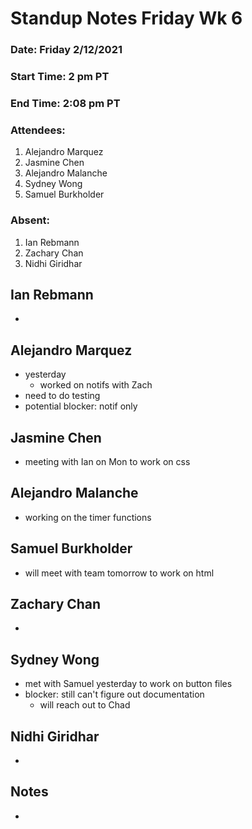 # Standup Notes Friday Wk 6

### Date: Friday 2/12/2021
### Start Time: 2 pm PT
### End Time: 2:08 pm PT
### Attendees:
1. Alejandro Marquez
2. Jasmine Chen
3. Alejandro Malanche
4. Sydney Wong
5. Samuel Burkholder

### Absent:
1. Ian Rebmann
2. Zachary Chan
3. Nidhi Giridhar

## Ian Rebmann
- 

## Alejandro Marquez
- yesterday
  - worked on notifs with Zach
- need to do testing
- potential blocker: notif only

## Jasmine Chen
- meeting with Ian on Mon to work on css

## Alejandro Malanche
- working on the timer functions

## Samuel Burkholder
- will meet with team tomorrow to work on html

## Zachary Chan
- 

## Sydney Wong
- met with Samuel yesterday to work on button files
- blocker: still can't figure out documentation
  - will reach out to Chad

## Nidhi Giridhar
- 

## Notes
- 